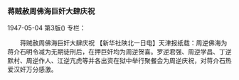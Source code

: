 ### 蒋贼赦周佛海巨奸大肆庆祝

1947-05-04
第3版()
专栏：

　　蒋贼赦周佛海巨奸大肆庆祝
    【新华社陕北一日电】天津报纸载：周逆佛海为蒋介石明令减为无期徒刑后，在押巨奸均为周逆贺喜。罗逆君强、周逆学昌、丁逆默村、周逆作人、江逆亢虎等并各出资在狱中举行聚餐会为周逆庆祝，对蒋介石热爱汉奸万分感激。
